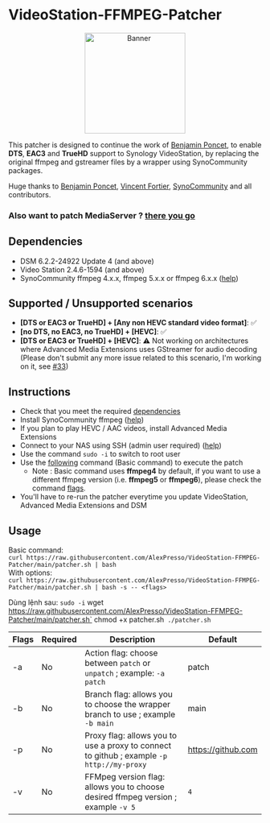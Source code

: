 # VideoStation-FFMPEG-Patcher

<p align="center">
  <img src="https://github.com/AlexPresso/VideoStation-FFMPEG-Patcher/blob/main/banner.png?raw=true" height=200px alt="Banner">
</p>

This patcher is designed to continue the work of [Benjamin Poncet](https://github.com/BenjaminPoncet), to enable **DTS**, **EAC3** and **TrueHD** support to Synology VideoStation, by replacing the original ffmpeg and gstreamer files by a wrapper using SynoCommunity packages.

Huge thanks to [Benjamin Poncet](https://github.com/BenjaminPoncet), [Vincent Fortier](https://github.com/th0ma7), [SynoCommunity](https://github.com/SynoCommunity) and all contributors.

### Also want to patch MediaServer ? [there you go](https://github.com/AlexPresso/mediaserver-ffmpeg-patcher)

## Dependencies
- DSM 6.2.2-24922 Update 4 (and above)
- Video Station 2.4.6-1594 (and above)
- SynoCommunity ffmpeg 4.x.x, ffmpeg 5.x.x or ffmpeg 6.x.x ([help](https://synocommunity.com/#easy-install))

## Supported / Unsupported scenarios
- **[DTS or EAC3 or TrueHD] + [Any non HEVC standard video format]**: ✅
- **[no DTS, no EAC3, no TrueHD] + [HEVC]**: ✅
- **[DTS or EAC3 or TrueHD] + [HEVC]**: ⚠️ Not working on architectures where Advanced Media Extensions uses GStreamer for audio decoding (Please don't submit any more issue related to this scenario, I'm working on it, see [#33](https://github.com/AlexPresso/VideoStation-FFMPEG-Patcher/pull/33))

## Instructions
- Check that you meet the required [dependencies](https://github.com/AlexPresso/VideoStation-FFMPEG-Patcher#dependencies)
- Install SynoCommunity ffmpeg ([help](https://synocommunity.com/#easy-install))
- If you plan to play HEVC / AAC videos, install Advanced Media Extensions
- Connect to your NAS using SSH (admin user required) ([help](https://www.synology.com/en-global/knowledgebase/DSM/tutorial/General_Setup/How_to_login_to_DSM_with_root_permission_via_SSH_Telnet))
- Use the command `sudo -i` to switch to root user
- Use the [following](https://github.com/AlexPresso/VideoStation-FFMPEG-Patcher#usage) command (Basic command) to execute the patch
  - Note : Basic command uses **ffmpeg4** by default, if you want to use a different ffmpeg version (i.e. **ffmpeg5** or **ffmpeg6**), please check the command [flags](https://github.com/AlexPresso/VideoStation-FFMPEG-Patcher#usage).
- You'll have to re-run the patcher everytime you update VideoStation, Advanced Media Extensions and DSM

## Usage
Basic command:  
`curl https://raw.githubusercontent.com/AlexPresso/VideoStation-FFMPEG-Patcher/main/patcher.sh | bash`   
With options:  
`curl https://raw.githubusercontent.com/AlexPresso/VideoStation-FFMPEG-Patcher/main/patcher.sh | bash -s -- <flags>`

Dùng lệnh sau:
`sudo -i`
wget https://raw.githubusercontent.com/AlexPresso/VideoStation-FFMPEG-Patcher/main/patcher.sh`
chmod +x patcher.sh`
./patcher.sh`

| Flags | Required | Description                                                                               | Default            |
|-------|----------|-------------------------------------------------------------------------------------------|--------------------|
| -a    | No       | Action flag: choose between `patch` or `unpatch` ; example: `-a patch`                    | patch              |
| -b    | No       | Branch flag: allows you to choose the wrapper branch to use ; example `-b main`           | main               |                                                  
| -p    | No       | Proxy flag: allows you to use a proxy to connect to github ; example `-p http://my-proxy` | https://github.com |
| -v    | No       | FFMpeg version flag: allows you to choose desired ffmpeg version ; example `-v 5`         | `4`                |
